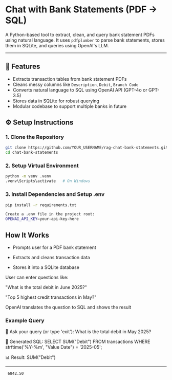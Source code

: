 # Chat with Bank Statements (PDF → SQL)

A Python-based tool to extract, clean, and query bank statement PDFs using natural language. It uses `pdfplumber` to parse bank statements, stores them in SQLite, and queries using OpenAI's LLM.

---

## 🚀 Features

- Extracts transaction tables from bank statement PDFs
- Cleans messy columns like `Description`, `Debit`, `Branch Code`
- Converts natural language to SQL using OpenAI API (GPT-4o or GPT-3.5)
- Stores data in SQLite for robust querying
- Modular codebase to support multiple banks in future

## ⚙️ Setup Instructions

### 1. Clone the Repository

```bash
git clone https://github.com/YOUR_USERNAME/rag-chat-bank-statements.git
cd chat-bank-statements
```

### 2. Setup Virtual Environment

```bash
python -m venv .venv
.venv\Scripts\activate   # On Windows
```

### 3. Install Dependencies and Setup .env

```bash
pip install -r requirements.txt

Create a .env file in the project root:
OPENAI_API_KEY=your-api-key-here
```

## How It Works

- Prompts user for a PDF bank statement

- Extracts and cleans transaction data

- Stores it into a SQLite database

User can enter questions like:

"What is the total debit in June 2025?"

"Top 5 highest credit transactions in May?"

OpenAI translates the question to SQL and shows the result

### Example Query

💬 Ask your query (or type 'exit'): What is the total debit in May 2025?

🧠 Generated SQL:
SELECT SUM("Debit") FROM transactions WHERE strftime('%Y-%m', "Value Date") = '2025-05';

📊 Result:
SUM("Debit")

---

     6842.50
